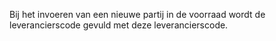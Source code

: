 Bij het invoeren van een nieuwe partij in de voorraad wordt de leverancierscode gevuld met deze leverancierscode. 